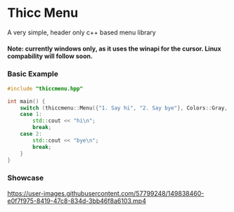 # Thicc Menu
A very simple, header only c++ based menu library
#### Note: currently windows only, as it uses the winapi for the cursor. Linux compability will follow soon.
### Basic Example
```cpp
#include "thiccmenu.hpp"

int main() {
	switch (thiccmenu::Menu({"1. Say hi", "2. Say bye"}, Colors::Gray, Colors::Darkgray)) {
	case 1:
		std::cout << "hi\n";
		break;
	case 2:
		std::cout << "bye\n";
		break;
	}
}
```

### Showcase

https://user-images.githubusercontent.com/57799248/149838460-e0f7f975-8419-47c8-834d-3bb46f8a6103.mp4

